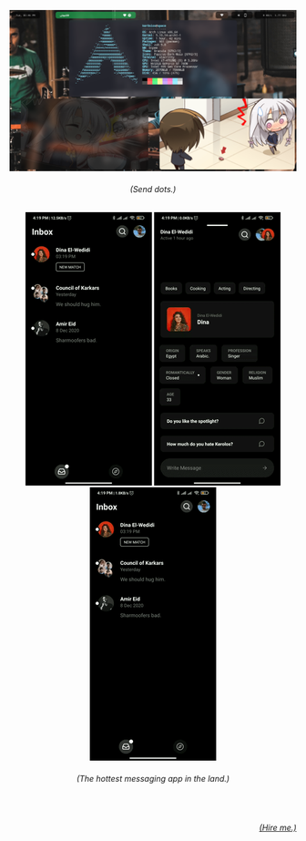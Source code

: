 ![A Screenshot of a Linux Desktop](https://github.com/ItsKerolos/ItsKerolos/raw/master/2021-02-09-144637_1366x768_scrot.png)

<h6 align="center"><i>(Send dots.)</i></h6>

<p align="center">
  <img src="https://github.com/ItsKerolos/ItsKerolos/raw/master/chat-view.gif" alt="Abram's Chat View"></img>
  <img src="https://github.com/ItsKerolos/ItsKerolos/raw/master/profile-view.gif" alt="Abram's Profile View"></img>
  <img src="https://github.com/ItsKerolos/ItsKerolos/raw/master/group-view.gif" alt="Abram's Group Chat View"></img>
  <!--<img src="https://github.com/ItsKerolos/ItsKerolos/raw/master/messaging-view.gif" alt"=Abram's Messaging Experience"></img>-->
</p>

<h6 align="center"><i>(The hottest messaging app in the land.)</i></h6>

</br>
<h6 align="right"><a href="https://www.upwork.com/freelancers/~0154713a070c8d3b1f?s=1110580755057594368"><i>(Hire me.)</i></a></h6>
